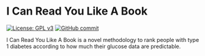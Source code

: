 # I Can Read You Like A Book

[![License: GPL v3](https://img.shields.io/badge/License-GPLv3-blue.svg)](https://github.com/gcappon/i-can-read-you-like-a-book/COPYING)
[![GitHub commit](https://img.shields.io/github/last-commit/gcappon/i-can-read-you-like-a-book)](https://github.com/gcappon/i-can-read-you-like-a-book/commits/master)

I Can Read You Like A Book is a novel methodology to rank people with type 1 diabetes according to how much their glucose data are predictable.
